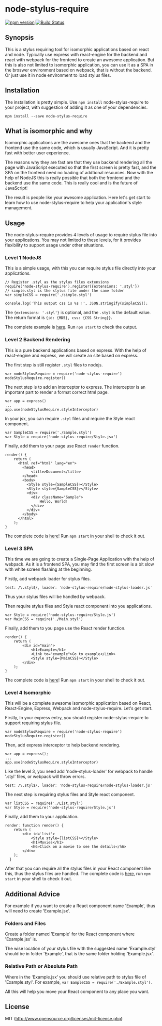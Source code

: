 # node-stylus-require

[![npm version](https://badge.fury.io/js/node-stylus-require.svg)](https://badge.fury.io/js/node-stylus-require)
[![Build Status](https://travis-ci.org/chenckang/node-stylus-require.svg?branch=master)](https://travis-ci.org/chenckang/node-stylus-require)

## Synopsis

This is a stylus requiring tool for isomorphic applications based on react and node. Typically use express with react-engine for the backend and react with webpack for the frontend to create an awesome application. But this is also not limited to isomorphic application, you can use it as a SPA in the broswer environment based on webpack, that is without the backend. Or just use it in node environment to load stylus files.

## Installation

The installation is pretty simple. Use `npm install` node-stylus-require to your project, with suggestion of adding it as one of your dependencies.

    npm install --save node-stylus-require

## What is isomorphic and why

Isomorphic applications are the awesome ones that the backend and the frontend use the same code, which is usually JavaScript. And it is pretty fast with better user experience.

The reasons why they are fast are that they use backend rendering all the page with JavaScript executed so that the first screen is pretty fast, and the SPA on the frontend need no loading of addtional resources. Now with the help of NodeJS this is really possible that both the frontend and the backend use the same code. This is really cool and is the future of JavaScript!

The result is people like your awesome application. Here let's get start to learn how to use node-stylus-require to help your application's style management.

## Usage

The node-stylus-require provides 4 levels of usage to require stylus file into your applications. You may not limited to these levels, for it provides flexibility to support usage under other situations.

### Level 1 NodeJS

This is a simple usage, with this you can require stylus file directly into your applications.

    // Register .styl as the stylus files extensions
    require('node-stylus-require').register({extensions: '.styl'})
    // simple.styl is the stylus file under the same folder
    var simpleCSS = require('./simple.styl')

    console.log('This output css is %s !', JSON.stringify(simpleCSS));

The `{extensions: '.styl'}` is optional, and the `.styl` is the default value. The return format is `{id: {MD5}, css: {CSS String}}`.

The complete example is [here](https://github.com/chenckang/node-stylus-require/tree/master/examples/level_1_simple-example). Run `npm start` to check the output.

### Level 2 Backend Rendering

This is a pure backend applications based on express. With the help of react-engine and express, we will create an site based on express.

The first step is still register `.styl` files to nodejs.

    var nodeStylusRequire = require('node-stylus-require')
    nodeStylusRequire.register()

The next step is to add an interceptor to express. The interceptor is an important part to render a format correct html page.

    var app = express()
    ...
    app.use(nodeStylusRequire.styleInterceptor)

In your jsx, you can require `.styl` files and require the Style react component.

    var SampleCSS = require('./Sample.styl')
    var Style = require('node-stylus-require/Style.jsx')

Finally, add them to your page use React `render` function.

    render() {
        return (
          <html ref="html" lang="en">
            <head>
                <title>Document</title>
            </head>
            <body>
              <Style style={SampleCSS}></Style>
              <Style style={SampleCSS}></Style>
              <div>
                <div className="Sample">
                    Hello, World!
                </div>
              </div>
            </body>
          </html>
        );
    }

The complete code is [here](https://github.com/chenckang/node-stylus-require/tree/master/examples/level_2_with_react-engine)! Run `npm start` in your shell to check it out.

### Level 3 SPA

This time we are going to create a Single-Page Application with the help of webpack. As it is a frontend SPA, you may find the first screen is a bit slow with white screen flashing at the beginning.

Firstly, add webpack loader for stylus files.

    test: /\.styl$/, loader: 'node-stylus-require/node-stylus-loader.js'

Thus your stylus files will be handled by webpack.

Then require stylus files and Style react component into you applications.

    var Style = require('node-stylus-require/Style.js')
    var MainCSS = require('./Main.styl')

Finally, add them to you page use the React render function.

    render() {
        return (
            <div id="main">
                <h1>Example</h1>
                <Link to="example">Go to example</Link>
                <Style style={MainCSS}></Style>
            </div>
        );
    }

The complete code is [here](https://github.com/chenckang/node-stylus-require/tree/master/examples/level_3_pure-webpack-SPA)! Run `npm start` in your shell to check it out.

### Level 4 Isomorphic

This will be a complete awesome isomorphic application based on React, React-Engine, Express, Webpack and node-stylus-require. Let's get start.

Firstly, In your express entry, you should register node-stylus-require to support requiring stylus file.

    var nodeStylusRequire = require('node-stylus-require')
    nodeStylusRequire.register()

Then, add express interceptor to help backend rendering.

    var app = express();
    ...
    app.use(nodeStylusRequire.styleInterceptor)

Like the level 3, you need add 'node-stylus-loader' for webpack to handle '.styl' files, or webpack will throw errors.

    test: /\.styl$/, loader: 'node-stylus-require/node-stylus-loader.js'

The next step is requiring stylus files and Style react component.

    var listCSS = require('./List.styl')
    var Style = require('node-stylus-require/Style.js')

Finally, add them to your application.

    render: function render() {
        return (
            <div id='list'>
                <Style style={listCSS}></Style>
                <h1>Movies</h1>
                <h6>Click on a movie to see the details</h6>
            </div>
        );
      }

After that you can require all the stylus files in your React component like this, thus the stylus files are handled. The complete code is [here](https://github.com/chenckang/node-stylus-require/tree/master/examples/level_4_isomorphic-app), run `npm start` in your shell to check it out.

## Additional Advice

For example if you want to create a React component name 'Example', thus will need to create 'Example.jsx'.

### Folders and Files

Create a folder named 'Example' for the React component where 'Example.jsx' is.

The wise location of your stylus file with the suggested name 'Example.styl' should be in folder 'Example', that is the same folder holding 'Example.jsx'.

### Relative Path or Absolute Path

Where in the 'Example.jsx' you should use relative path to stylus file of 'Example.styl'. For example, `var EampleCSS = require('./Example.styl')`.

All this will help you move your React component to any place you want.

## License

MIT (http://www.opensource.org/licenses/mit-license.php)
